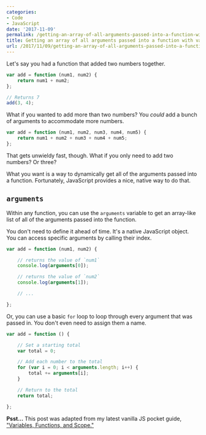```yaml
---
categories:
- Code
- JavaScript
date: '2017-11-09'
permalink: /getting-an-array-of-all-arguments-passed-into-a-function-with-vanilla-javascript/
title: Getting an array of all arguments passed into a function with vanilla JavaScript
url: /2017/11/09/getting-an-array-of-all-arguments-passed-into-a-function-with-vanilla-javascript
---
```


Let's say you had a function that added two numbers together.

```js
var add = function (num1, num2) {
    return num1 + num2;
};

// Returns 7
add(3, 4);
```

What if you wanted to add more than two numbers? You *could* add a bunch of arguments to accommodate more numbers.

```js
var add = function (num1, num2, num3, num4, num5) {
    return num1 + num2 + num3 + num4 + num5;
};
```

That gets unwieldy fast, though. What if you only need to add two numbers? Or three?

What you want is a way to dynamically get all of the arguments passed into a function. Fortunately, JavaScript provides a nice, native way to do that.

## `arguments`

Within any function, you can use the `arguments` variable to get an array-like list of all of the arguments passed into the function.

You don't need to define it ahead of time. It's a native JavaScript object. You can access specific arguments by calling their index.

```javascript
var add = function (num1, num2) {

	// returns the value of `num1`
	console.log(arguments[0]);

	// returns the value of `num2`
	console.log(arguments[1]);

	// ...

};
```

Or, you can use a basic `for` loop to loop through every argument that was passed in. You don't even need to assign them a name.

```javascript
var add = function () {

	// Set a starting total
	var total = 0;

	// Add each number to the total
	for (var i = 0; i < arguments.length; i++) {
		total += arguments[i];
	}

	// Return to the total
	return total;

};
```

**Psst...** This post was adapted from my latest vanilla JS pocket guide, ["Variables, Functions, and Scope."](/guides/variables-functions-and-scope/)